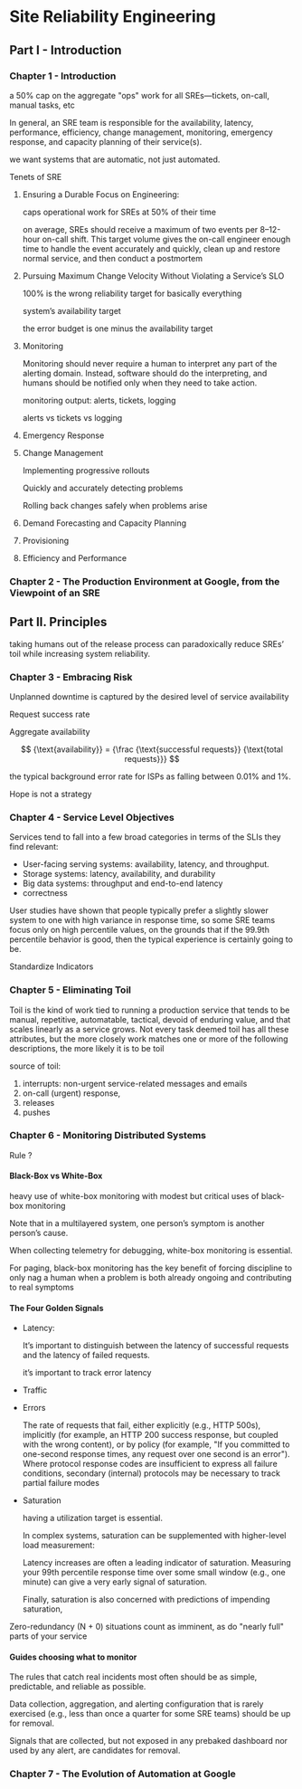 # Site Reliability Engineering

## Part I - Introduction

### Chapter 1 - Introduction
 a 50% cap on the aggregate "ops" work for all SREs—tickets, on-call, manual tasks, etc


 In general, an SRE team is responsible for the availability, latency, performance, efficiency, change management, monitoring, emergency response, and capacity planning of their service(s). 

we want systems that are automatic, not just automated.



Tenets of SRE

1. Ensuring a Durable Focus on Engineering: 

    caps operational work for SREs at 50% of their time

    on average, SREs should receive a maximum of two events per 8–12-hour on-call shift. This target volume gives the on-call engineer enough time to handle the event accurately and quickly, clean up and restore normal service, and then conduct a postmortem

1. Pursuing Maximum Change Velocity Without Violating a Service’s SLO

    100% is the wrong reliability target for basically everything

    system’s availability target

    the error budget is one minus the availability target


1. Monitoring

    Monitoring should never require a human to interpret any part of the alerting domain. Instead, software should do the interpreting, and humans should be notified only when they need to take action.

    monitoring output: alerts, tickets, logging
     
    alerts vs tickets vs logging

1. Emergency Response
1. Change Management

    Implementing progressive rollouts

    Quickly and accurately detecting problems
    
    Rolling back changes safely when problems arise

1. Demand Forecasting and Capacity Planning
1. Provisioning
1. Efficiency and Performance

### Chapter 2 - The Production Environment at Google, from the Viewpoint of an SRE

## Part II. Principles

 taking humans out of the release process can paradoxically reduce SREs’ toil while increasing system reliability.

 ### Chapter 3 - Embracing Risk

Unplanned downtime is captured by the desired level of service availability

Request success rate

Aggregate availability 

$$  {\text{availability}} = {\frac {\text{successful requests}} {\text{total requests}}} $$

the typical background error rate for ISPs as falling between 0.01% and 1%.

Hope is not a strategy


### Chapter 4 - Service Level Objectives

Services tend to fall into a few broad categories in terms of the SLIs they find relevant:

* User-facing serving systems: availability, latency, and throughput. 
* Storage systems: latency, availability, and durability
* Big data systems: throughput and end-to-end latency
* correctness


User studies have shown that people typically prefer a slightly slower system to one with high variance in response time, so some SRE teams focus only on high percentile values, on the grounds that if the 99.9th percentile behavior is good, then the typical experience is certainly going to be.

Standardize Indicators


### Chapter 5 - Eliminating Toil

Toil is the kind of work tied to running a production service that tends to be manual, repetitive, automatable, tactical, devoid of enduring value, and that scales linearly as a service grows. Not every task deemed toil has all these attributes, but the more closely work matches one or more of the following descriptions, the more likely it is to be toil


source of toil: 
1. interrupts: non-urgent service-related messages and emails
1. on-call (urgent) response, 
1. releases
1. pushes


### Chapter 6 - Monitoring Distributed Systems

Rule ? 

#### Black-Box vs White-Box

heavy use of white-box monitoring with modest but critical uses of black-box monitoring

Note that in a multilayered system, one person’s symptom is another person’s cause.

When collecting telemetry for debugging, white-box monitoring is essential.

For paging, black-box monitoring has the key benefit of forcing discipline to only nag a human when a problem is both already ongoing and contributing to real symptoms

#### The Four Golden Signals

* Latency: 

    It’s important to distinguish between the latency of successful requests and the latency of failed requests.

    it’s important to track error latency
* Traffic
* Errors

    The rate of requests that fail, either explicitly (e.g., HTTP 500s), implicitly (for example, an HTTP 200 success response, but coupled with the wrong content), or by policy (for example, "If you committed to one-second response times, any request over one second is an error"). Where protocol response codes are insufficient to express all failure conditions, secondary (internal) protocols may be necessary to track partial failure modes
* Saturation

    having a utilization target is essential.

    In complex systems, saturation can be supplemented with higher-level load measurement: 

    Latency increases are often a leading indicator of saturation. Measuring your 99th percentile response time over some small window (e.g., one minute) can give a very early signal of saturation.

    Finally, saturation is also concerned with predictions of impending saturation,



Zero-redundancy (N + 0) situations count as imminent, as do "nearly full" parts of your service


####  Guides choosing what to monitor
The rules that catch real incidents most often should be as simple, predictable, and reliable as possible.

Data collection, aggregation, and alerting configuration that is rarely exercised (e.g., less than once a quarter for some SRE teams) should be up for removal.

Signals that are collected, but not exposed in any prebaked dashboard nor used by any alert, are candidates for removal.

### Chapter 7 - The Evolution of Automation at Google